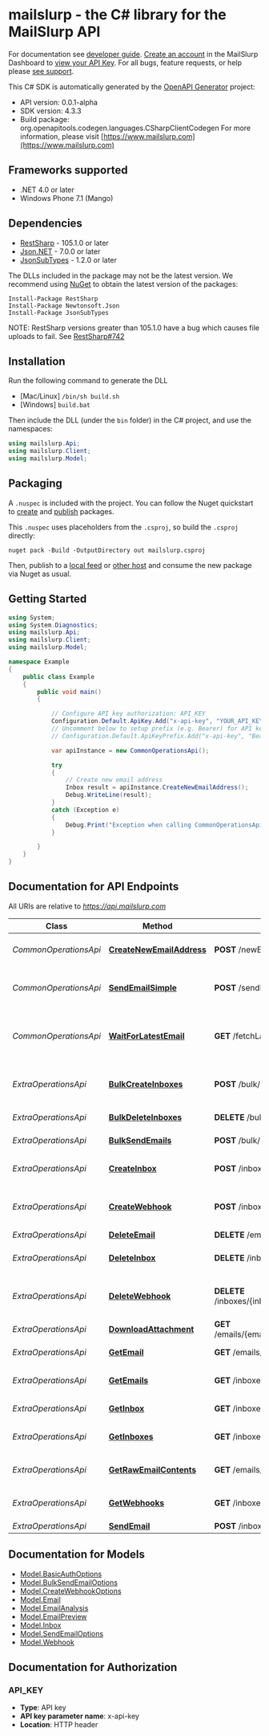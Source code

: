 # mailslurp - the C# library for the MailSlurp API

For documentation see [developer guide](https://www.mailslurp.com/developers). [Create an account](https://app.mailslurp.com) in the MailSlurp Dashboard to [view your API Key](https://app). For all bugs, feature requests, or help please [see support](https://www.mailslurp.com/support/).

This C# SDK is automatically generated by the [OpenAPI Generator](https://openapi-generator.tech) project:

- API version: 0.0.1-alpha
- SDK version: 4.3.3
- Build package: org.openapitools.codegen.languages.CSharpClientCodegen
    For more information, please visit [https://www.mailslurp.com](https://www.mailslurp.com)

<a name="frameworks-supported"></a>
## Frameworks supported
- .NET 4.0 or later
- Windows Phone 7.1 (Mango)

<a name="dependencies"></a>
## Dependencies
- [RestSharp](https://www.nuget.org/packages/RestSharp) - 105.1.0 or later
- [Json.NET](https://www.nuget.org/packages/Newtonsoft.Json/) - 7.0.0 or later
- [JsonSubTypes](https://www.nuget.org/packages/JsonSubTypes/) - 1.2.0 or later

The DLLs included in the package may not be the latest version. We recommend using [NuGet](https://docs.nuget.org/consume/installing-nuget) to obtain the latest version of the packages:
```
Install-Package RestSharp
Install-Package Newtonsoft.Json
Install-Package JsonSubTypes
```

NOTE: RestSharp versions greater than 105.1.0 have a bug which causes file uploads to fail. See [RestSharp#742](https://github.com/restsharp/RestSharp/issues/742)

<a name="installation"></a>
## Installation
Run the following command to generate the DLL
- [Mac/Linux] `/bin/sh build.sh`
- [Windows] `build.bat`

Then include the DLL (under the `bin` folder) in the C# project, and use the namespaces:
```csharp
using mailslurp.Api;
using mailslurp.Client;
using mailslurp.Model;
```
<a name="packaging"></a>
## Packaging

A `.nuspec` is included with the project. You can follow the Nuget quickstart to [create](https://docs.microsoft.com/en-us/nuget/quickstart/create-and-publish-a-package#create-the-package) and [publish](https://docs.microsoft.com/en-us/nuget/quickstart/create-and-publish-a-package#publish-the-package) packages.

This `.nuspec` uses placeholders from the `.csproj`, so build the `.csproj` directly:

```
nuget pack -Build -OutputDirectory out mailslurp.csproj
```

Then, publish to a [local feed](https://docs.microsoft.com/en-us/nuget/hosting-packages/local-feeds) or [other host](https://docs.microsoft.com/en-us/nuget/hosting-packages/overview) and consume the new package via Nuget as usual.

<a name="getting-started"></a>
## Getting Started

```csharp
using System;
using System.Diagnostics;
using mailslurp.Api;
using mailslurp.Client;
using mailslurp.Model;

namespace Example
{
    public class Example
    {
        public void main()
        {

            // Configure API key authorization: API_KEY
            Configuration.Default.ApiKey.Add("x-api-key", "YOUR_API_KEY");
            // Uncomment below to setup prefix (e.g. Bearer) for API key, if needed
            // Configuration.Default.ApiKeyPrefix.Add("x-api-key", "Bearer");

            var apiInstance = new CommonOperationsApi();

            try
            {
                // Create new email address
                Inbox result = apiInstance.CreateNewEmailAddress();
                Debug.WriteLine(result);
            }
            catch (Exception e)
            {
                Debug.Print("Exception when calling CommonOperationsApi.CreateNewEmailAddress: " + e.Message );
            }

        }
    }
}
```

<a name="documentation-for-api-endpoints"></a>
## Documentation for API Endpoints

All URIs are relative to *https://api.mailslurp.com*

Class | Method | HTTP request | Description
------------ | ------------- | ------------- | -------------
*CommonOperationsApi* | [**CreateNewEmailAddress**](docs/CommonOperationsApi.md#createnewemailaddress) | **POST** /newEmailAddress | Create new email address
*CommonOperationsApi* | [**SendEmailSimple**](docs/CommonOperationsApi.md#sendemailsimple) | **POST** /sendEmail | Send an email from a random email address
*CommonOperationsApi* | [**WaitForLatestEmail**](docs/CommonOperationsApi.md#waitforlatestemail) | **GET** /fetchLatestEmail | Fetch inbox's latest email or if empty wait for email to arrive
*ExtraOperationsApi* | [**BulkCreateInboxes**](docs/ExtraOperationsApi.md#bulkcreateinboxes) | **POST** /bulk/inboxes | Bulk create Inboxes (email addresses)
*ExtraOperationsApi* | [**BulkDeleteInboxes**](docs/ExtraOperationsApi.md#bulkdeleteinboxes) | **DELETE** /bulk/inboxes | Bulk Delete Inboxes
*ExtraOperationsApi* | [**BulkSendEmails**](docs/ExtraOperationsApi.md#bulksendemails) | **POST** /bulk/send | Bulk Send Emails
*ExtraOperationsApi* | [**CreateInbox**](docs/ExtraOperationsApi.md#createinbox) | **POST** /inboxes | Create an Inbox (email address)
*ExtraOperationsApi* | [**CreateWebhook**](docs/ExtraOperationsApi.md#createwebhook) | **POST** /inboxes/{inboxId}/webhooks | Attach a WebHook URL to an inbox
*ExtraOperationsApi* | [**DeleteEmail**](docs/ExtraOperationsApi.md#deleteemail) | **DELETE** /emails/{emailId} | Delete Email
*ExtraOperationsApi* | [**DeleteInbox**](docs/ExtraOperationsApi.md#deleteinbox) | **DELETE** /inboxes/{inboxId} | Delete Inbox / Email Address
*ExtraOperationsApi* | [**DeleteWebhook**](docs/ExtraOperationsApi.md#deletewebhook) | **DELETE** /inboxes/{inboxId}/webhooks/{webhookId} | Delete and disable a WebHook for an Inbox
*ExtraOperationsApi* | [**DownloadAttachment**](docs/ExtraOperationsApi.md#downloadattachment) | **GET** /emails/{emailId}/attachments/{attachmentId} | Get email attachment
*ExtraOperationsApi* | [**GetEmail**](docs/ExtraOperationsApi.md#getemail) | **GET** /emails/{emailId} | Get Email Content
*ExtraOperationsApi* | [**GetEmails**](docs/ExtraOperationsApi.md#getemails) | **GET** /inboxes/{inboxId}/emails | List Emails in an Inbox / EmailAddress
*ExtraOperationsApi* | [**GetInbox**](docs/ExtraOperationsApi.md#getinbox) | **GET** /inboxes/{inboxId} | Get Inbox / EmailAddress
*ExtraOperationsApi* | [**GetInboxes**](docs/ExtraOperationsApi.md#getinboxes) | **GET** /inboxes | List Inboxes / Email Addresses
*ExtraOperationsApi* | [**GetRawEmailContents**](docs/ExtraOperationsApi.md#getrawemailcontents) | **GET** /emails/{emailId}/raw | Get Raw Email Content
*ExtraOperationsApi* | [**GetWebhooks**](docs/ExtraOperationsApi.md#getwebhooks) | **GET** /inboxes/{inboxId}/webhooks | Get all WebHooks for an Inbox
*ExtraOperationsApi* | [**SendEmail**](docs/ExtraOperationsApi.md#sendemail) | **POST** /inboxes/{inboxId} | Send Email


<a name="documentation-for-models"></a>
## Documentation for Models

 - [Model.BasicAuthOptions](docs/BasicAuthOptions.md)
 - [Model.BulkSendEmailOptions](docs/BulkSendEmailOptions.md)
 - [Model.CreateWebhookOptions](docs/CreateWebhookOptions.md)
 - [Model.Email](docs/Email.md)
 - [Model.EmailAnalysis](docs/EmailAnalysis.md)
 - [Model.EmailPreview](docs/EmailPreview.md)
 - [Model.Inbox](docs/Inbox.md)
 - [Model.SendEmailOptions](docs/SendEmailOptions.md)
 - [Model.Webhook](docs/Webhook.md)


<a name="documentation-for-authorization"></a>
## Documentation for Authorization

<a name="API_KEY"></a>
### API_KEY

- **Type**: API key
- **API key parameter name**: x-api-key
- **Location**: HTTP header

